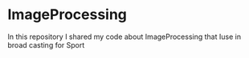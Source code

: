 # ImageProcessing
In this repository I shared my code about ImageProcessing that Iuse in broad casting for Sport
